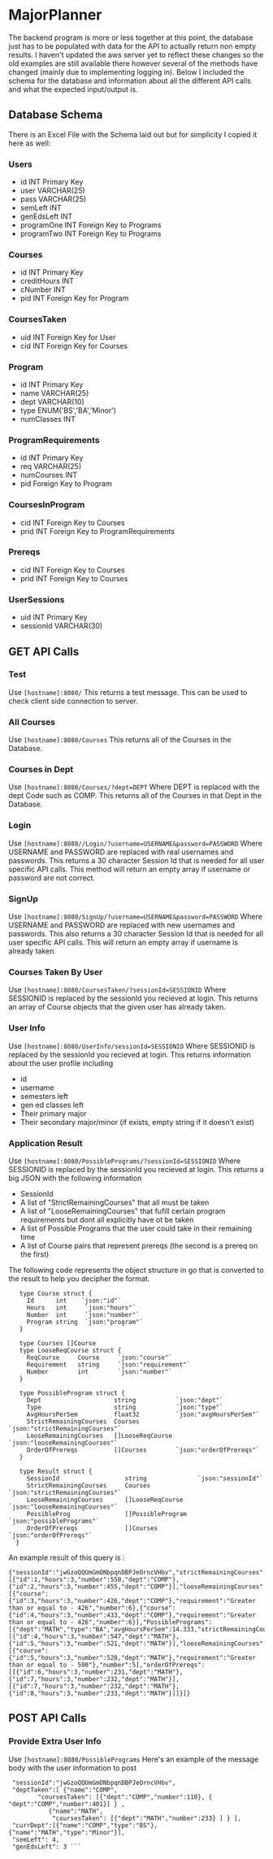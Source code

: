 # MajorPlanner
The backend program is more or less together at this point, the database just has to be populated with data for the API to actually return non empty results. I haven't updated the aws server yet to reflect these changes so the old examples are still available there however several of the methods have changed (mainly due to implementing logging in). Below I included the schema for the database and information about all the different API calls and what the expected input/output is.

## Database Schema

There is an Excel File with the Schema laid out but for simplicity I copied it here as well:

### Users		
- id	INT	Primary Key 
- user	VARCHAR(25)	
- pass	VARCHAR(25)	
- semLeft	INT	
- genEdsLeft	INT	
- programOne	INT	Foreign Key to Programs
- programTwo	INT	Foreign Key to Programs
		
		
### Courses		
- id	INT	Primary Key
- creditHours	INT	
- cNumber	INT	
- pid	INT	Foreign Key for Program
		
### CoursesTaken		
- uid	INT	Foreign Key for User
- cid	INT	Foreign Key for Courses
		
### Program		
- id	INT	Primary Key
- name	VARCHAR(25)	
- dept	VARCHAR(10)	
- type	ENUM('BS','BA','Minor')	
- numClasses	INT	
		
### ProgramRequirements		
- id	INT	Primary Key 
- req	VARCHAR(25)	
- numCourses	INT	
- pid		Foreign Key to Program 
		
### CoursesInProgram		
- cid	INT	Foreign Key to Courses
- prid	INT	Foreign Key to ProgramRequirements
		
### Prereqs		
- cid	INT	Foreign Key to Courses
- prid	INT	Foreign Key to Courses
		
### UserSessions		
- uid	INT	Primary Key
- sessionId	VARCHAR(30)	

## GET API Calls

### Test
Use `[hostname]:8080/`
This returns a test message. This can be used to check client side connection to server.

### All Courses
Use `[hostname]:8080/Courses`
This returns all of the Courses in the Database.
  
### Courses in Dept
Use `[hostname]:8080/Courses/?dept=DEPT`
Where DEPT is replaced with the dept Code such as COMP. This returns all of the Courses in that Dept in the Database.
  
### Login
Use `[hostname]:8080//Login/?username=USERNAME&password=PASSWORD`
Where USERNAME and PASSWORD are replaced with real usernames and passwords. This returns a 30 character Session Id that is needed for all user specific API calls. This method will return an empty array if username or password are not correct.
  
### SignUp
Use `[hostname]:8080/SignUp/?username=USERNAME&password=PASSWORD`
Where USERNAME and PASSWORD are replaced with new usernames and passwords. This also returns a 30 character Session Id that is needed for all user specific API calls. This will return an empty array if username is already taken.
  
### Courses Taken By User
Use `[hostname]:8080/CoursesTaken/?sessionId=SESSIONID`
Where SESSIONID is replaced by the sessionId you recieved at login. This returns an array of Course objects that the given user has already taken.

### User Info
Use `[hostname]:8080/UserInfo/sessionId=SESSIONID`
Where SESSIONID is replaced by the sessionId you recieved at login. This returns information about the user profile including 
- id
- username
- semesters left
- gen ed classes left
- Their primary major
- Their secondary major/minor (if exists, empty string if it doesn't exist)

### Application Result
Use `[hostname]:8080/PossiblePrograms/?sessionId=SESSIONID`
Where SESSIONID is replaced by the sessionId you recieved at login. This returns a big JSON with the following information
- SessionId
- A list of "StrictRemainingCourses" that all must be taken
- A list of "LooseRemainingCourses" that fufill certain program requirements but dont all explicitly have ot be taken
- A list of Possible Programs that the user could take in their remaining time
- A list of Course pairs that represent prereqs (the second is a prereq on the first)

The following code represents the object structure in go that is converted to the result to help you decipher the format.

```
   type Course struct {
     Id      int    `json:"id"`
     Hours   int     `json:"hours"`
     Number  int     `json:"number"`
     Program string  `json:"program"`
   }

   type Courses []Course
   type LooseReqCourse struct {
     ReqCourse     Course     `json:"course"`
     Requirement   string     `json:"requirement"`
     Number        int        `json:"number"`
   }

   type PossibleProgram struct {
     Dept                    string           `json:"dept"`
     Type                    string           `json:"type"`
     AvgHoursPerSem          float32          `json:"avgHoursPerSem"`
     StrictRemainingCourses  Courses          `json:"strictRemainingCourses"`
     LooseRemainingCourses   []LooseReqCourse `json:"looseRemainingCourses"`
     OrderOfPrereqs          []Courses        `json:"orderOfPrereqs"`
   }

   type Result struct {
     SessionId                  string              `json:"sessionId"`
     StrictRemainingCourses     Courses             `json:"strictRemainingCourses"`
     LooseRemainingCourses      []LooseReqCourse    `json:"looseRemainingCourses"`
     PossibleProg               []PossibleProgram   `json:"possiblePrograms"`
     OrderOfPrereqs             []Courses           `json:"orderOfPrereqs"`
  }
```

An example result of this query is :
```
{"sessionId":"jwGzoQQUmGmONbpqnDBPJeOrncVHbv","strictRemainingCourses":[{"id":1,"hours":3,"number":550,"dept":"COMP"},
{"id":2,"hours":3,"number":455,"dept":"COMP"}],"looseRemainingCourses":[{"course":
{"id":3,"hours":3,"number":426,"dept":"COMP"},"requirement":"Greater than or equal to - 426","number":6},{"course":
{"id":4,"hours":3,"number":433,"dept":"COMP"},"requirement":"Greater than or equal to - 426","number":6}],"PossiblePrograms":
[{"dept":"MATH","type":"BA","avgHoursPerSem":14.333,"strictRemainingCourses":[{"id":4,"hours":3,"number":547,"dept":"MATH"},
{"id":5,"hours":3,"number":521,"dept":"MATH"}],"looseRemainingCourses":[{"course":
{"id":5,"hours":3,"number":528,"dept":"MATH"},"requirement":"Greater than or equal to - 500"},"number":5],"orderOfPrereqs":
[[{"id":6,"hours":3,"number":231,"dept":"MATH"},{"id":7,"hours":3,"number":232,"dept":"MATH"}],
[{"id":7,"hours":3,"number":232,"dept":"MATH"},{"id":8,"hours":3,"number":233,"dept":"MATH"}]]}]}
```
## POST API Calls

### Provide Extra User Info
Use `[hostname]:8080/PossiblePrograms`
Here's an example of the message body with the user information to post
```{
 "sessionId":"jwGzoQQUmGmONbpqnDBPJeOrncVHbv",
 "deptTaken":[ {"name":"COMP", 
 		"coursesTaken": [{"dept":"COMP","number":110}, { "dept":"COMP","number":401}] } ,
	       {"name":"MATH", 
	        "coursesTaken": [{"dept":"MATH","number":233} ] } ],
 "currDept":[{"name":"COMP","type":"BS"},{"name":"MATH","type":"Minor"}],
 "semLeft": 4,
 "genEdsLeft": 3 ```
